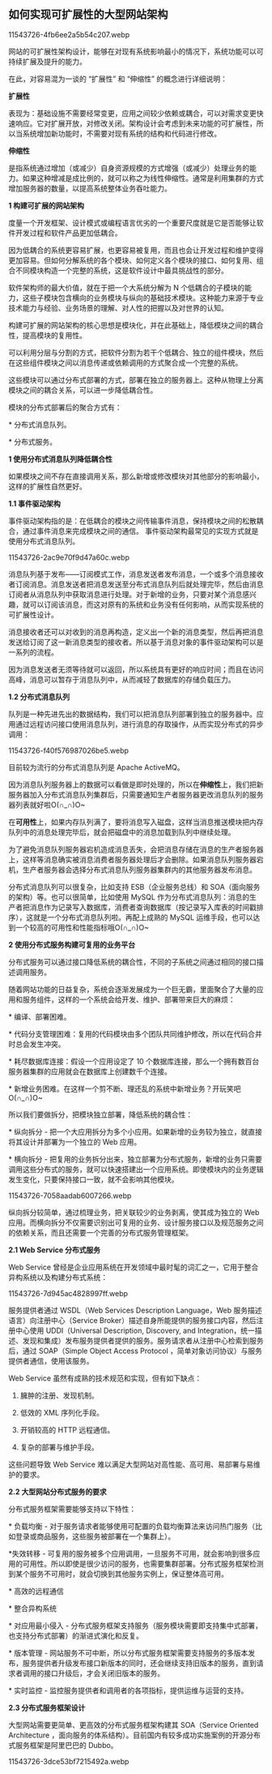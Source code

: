 ## 如何实现可扩展性的大型网站架构

11543726-4fb6ee2a5b54c207.webp

网站的可扩展性架构设计，能够在对现有系统影响最小的情况下，系统功能可以可持续扩展及提升的能力。

在此，对容易混为一谈的 “扩展性” 和 “伸缩性” 的概念进行详细说明：

**扩展性**

表现为：基础设施不需要经常变更，应用之间较少依赖或耦合，可以对需求变更快速响应。它对扩展开放，对修改关闭。架构设计会考虑到未来功能的可扩展性，所以当系统增加新功能时，不需要对现有系统的结构和代码进行修改。

**伸缩性**

是指系统通过增加（或减少）自身资源规模的方式增强（或减少）处理业务的能力。如果这种增减是成比例的，就可以称之为线性伸缩性。通常是利用集群的方式增加服务器的数量，以提高系统整体业务吞吐能力。

**1 构建可扩展的网站架构**

度量一个开发框架、设计模式或编程语言优劣的一个重要尺度就是它是否能够让软件开发过程和软件产品更加低耦合。

因为低耦合的系统更容易扩展，也更容易被复用，而且也会让开发过程和维护变得更加容易。但如何分解系统的各个模块、如何定义各个模块的接口、如何复用、组合不同模块构造一个完整的系统，这是软件设计中最具挑战性的部分。

软件架构师的最大价值，就在于把一个大系统分解为 N 个低耦合的子模块的能力，这些子模块包含横向的业务模块与纵向的基础技术模块。这种能力来源于专业技术能力与经验、业务场景的理解、对人性的把握以及对世界的认知。

构建可扩展的网站架构的核心思想是模块化，并在此基础上，降低模块之间的耦合性，提高模块的复用性。

可以利用分层与分割的方式，把软件分割为若干个低耦合、独立的组件模块，然后在这些组件模块之间以消息传递或依赖调用的方式聚合成一个完整的系统。

这些模块可以通过分布式部署的方式，部署在独立的服务器上。这种从物理上分离模块之间的耦合关系，可以进一步降低耦合性。

模块的分布式部署后的聚合方式有：

\* 分布式消息队列。

\* 分布式服务。

**1 使用分布式消息队列降低耦合性**

如果模块之间不存在直接调用关系，那么新增或修改模块对其他部分的影响最小，这样的扩展性自然更好。

**1.1 事件驱动架构**

事件驱动架构指的是：在低耦合的模块之间传输事件消息，保持模块之间的松散耦合，通过事件消息来完成模块之间的通信。 事件驱动架构最常见的实现方式就是使用分布式消息队列。

11543726-2ac9e70f9d47a60c.webp

消息队列基于发布——订阅模式工作，消息发送者发布消息，一个或多个消息接收者订阅消息。消息发送者把消息发送至分布式消息队列后就处理完毕，然后由消息订阅者从消息队列中获取消息进行处理。对于新增的业务，只要对某个消息感兴趣，就可以订阅该消息，而这对原有的系统和业务没有任何影响，从而实现系统的可扩展性设计。

消息接收者还可以对收到的消息再构造，定义出一个新的消息类型，然后再把消息发送给订阅了这一新消息类型的接收者。所以基于消息对象的事件驱动架构可以是一系列的流程。

因为消息发送者无须等待就可以返回，所以系统具有更好的响应时间；而且在访问高峰，消息可以暂存于消息队列中，从而减轻了数据库的存储负载压力。

**1.2 分布式消息队列**

队列是一种先进先出的数据结构，我们可以把消息队列部署到独立的服务器中。应用通过远程访问接口使用消息队列，进行消息的存取操作，从而实现分布式的异步调用：

11543726-f40f576987026be5.webp

目前较为流行的分布式消息队列是 Apache ActiveMQ。

因为消息队列服务器上的数据可以看做是即时处理的，所以在**伸缩性**上，我们把新服务器加入分布式消息队列集群后，只需要通知生产者服务器更改消息队列的服务器列表就好啦O\(∩\_∩\)O~

在**可用性**上，如果内存队列满了，要将消息写入磁盘，这样当消息推送模块把内存队列中的消息处理完毕后，就会把磁盘中的消息加载到队列中继续处理。

为了避免消息队列服务器宕机造成消息丢失，会把消息存储在消息的生产者服务器上，这样等消息确实被消息消费者服务器处理后才会删除。如果消息队列服务器宕机，生产者服务器会选择分布式消息队列服务器集群内的其他服务器发布消息。

分布式消息队列可以很复杂，比如支持 ESB（企业服务总线）和 SOA（面向服务的架构）等。也可以很简单，比如使用 MySQL 作为分布式消息队列：消息的生产者把消息作为记录写入数据库，消费者查询数据库（按记录写入库表的时间戳排序），这就是一个分布式消息队列啦。再配上成熟的 MySQL 运维手段，也可以达到一个较高的可用性和性能指标哦O\(∩\_∩\)O~

**2 使用分布式服务构建可复用的业务平台**

分布式服务可以通过接口降低系统的耦合性，不同的子系统之间通过相同的接口描述调用服务。

随着网站功能的日益复杂，系统会逐渐发展成为一个巨无霸，里面聚合了大量的应用和服务组件，这样的一个系统会给开发、维护、部署带来巨大的麻烦：

\* 编译、部署困难。

\* 代码分支管理困难：复用的代码模块由多个团队共同维护修改，所以在代码合并时总会发生冲突。

\* 耗尽数据库连接：假设一个应用设定了 10 个数据库连接，那么一个拥有数百台服务器集群的应用就会在数据库上创建数千个连接。

\* 新增业务困难。在这样一个剪不断、理还乱的系统中新增业务？开玩笑吧O\(∩\_∩\)O~

所以我们要做拆分，把模块独立部署，降低系统的耦合性：

\* 纵向拆分 - 把一个大应用拆分为多个小应用。如果新增的业务较为独立，就直接将其设计并部署为一个独立的 Web 应用。

\* 横向拆分 - 把复用的业务拆分出来，独立部署为分布式服务，新增的业务只需要调用这些分布式的服务，就可以快速搭建出一个应用系统。即使模块内的业务逻辑发生变化，只要保持接口一致，就不会影响其他模块。

11543726-7058aadab6007266.webp

纵向拆分较简单，通过梳理业务，把关联较少的业务剥离，使其成为独立的 Web 应用。而横向拆分不仅需要识别出可复用的业务、设计服务接口以及规范服务之间的依赖关系，而且还需要一个完善的分布式服务管理框架。

**2.1 Web Service 分布式服务**

Web Service 曾经是企业应用系统在开发领域中最时髦的词汇之一，它用于整合异构系统以及构建分布式系统：

11543726-7d945ac4828997ff.webp

服务提供者通过 WSDL（Web Services Description Language，Web 服务描述语言）向注册中心（Service Broker）描述自身所能提供的服务接口内容，然后注册中心使用 UDDI（Universal Description, Discovery, and Integration，统一描述、发现和集成）发布服务提供者提供的服务。服务请求者从注册中心检索到服务后，通过 SOAP（Simple Object Access Protocol ，简单对象访问协议）与服务提供者通信，使用该服务。

Web Service 虽然有成熟的技术规范和实现，但有如下缺点：

1. 臃肿的注册、发现机制。

2. 低效的 XML 序列化手段。

3. 开销较高的 HTTP 远程通信。

4. 复杂的部署与维护手段。

这些问题导致 Web Service 难以满足大型网站对高性能、高可用、易部署与易维护的要求。

**2.2 大型网站分布式服务的要求**

分布式服务框架需要能够支持以下特性：

\* 负载均衡 - 对于服务请求者能够使用可配置的负载均衡算法来访问热门服务（比如登录或商品服务，这些服务被部署在一个集群上）。

\*失效转移 - 可复用的服务被多个应用调用，一旦服务不可用，就会影响到很多应用的可用性。所以即使是很少访问的服务，也需要集群部署。分布式服务框架检测到某个服务不可用时，就会切换到其他服务实例上，保证整体高可用。

\* 高效的远程通信

\* 整合异构系统

\* 对应用最小侵入 - 分布式服务框架支持服务（服务模块需要即支持集中式部署，也支持分布式部署）的渐进式演化和反复。

\* 版本管理 - 网站服务不可中断，所以分布式服务框架需要支持服务的多版本发布，服务提供者升级发布接口新版本的同时，还会继续支持旧版本的服务，直到请求者调用的接口升级后，才会关闭旧版本的服务。

\* 实时监控 - 监控服务提供者和调用者的各项指标，提供运维与运营的支持。

**2.3 分布式服务框架设计**

大型网站需要更简单、更高效的分布式服务框架构建其 SOA（Service Oriented Architecture ，面向服务的体系结构）。目前国内有较多成功实施案例的开源分布式服务框架是阿里巴巴的 Dubbo。

11543726-3dce53bf7215492a.webp


